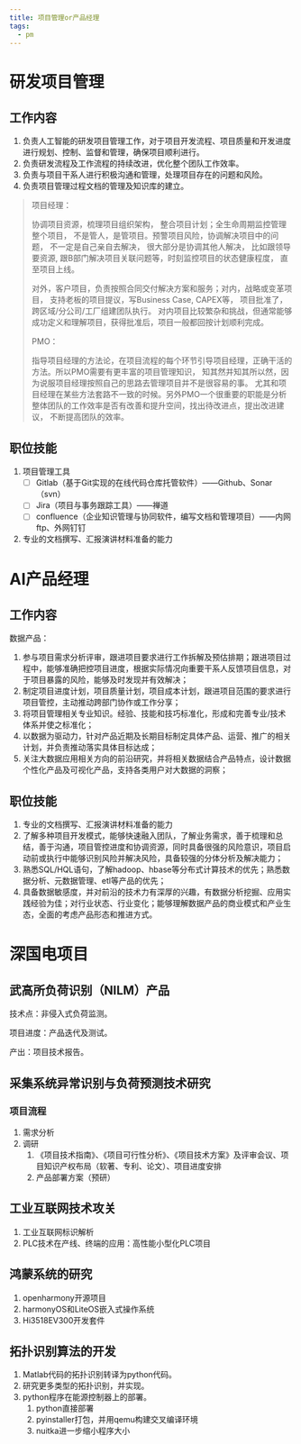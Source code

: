 ```yaml
---
title: 项目管理or产品经理
tags:
  - pm
---
```




# 研发项目管理

## 工作内容

1. 负责人工智能的研发项目管理工作，对于项目开发流程、项目质量和开发进度进行规划、控制、监督和管理，确保项目顺利进行。
2. 负责研发流程及工作流程的持续改进，优化整个团队工作效率。
3. 负责与项目干系人进行积极沟通和管理，处理项目存在的问题和风险。
4. 负责项目管理过程文档的管理及知识库的建立。

> 项目经理：
>
> 协调项目资源，梳理项目组织架构， 整合项目计划；全生命周期监控管理整个项目， 不是管人，是管项目。预警项目风险，协调解决项目中的问题， 不一定是自己亲自去解决， 很大部分是协调其他人解决， 比如跟领导要资源, 跟B部门解决项目关联问题等，时刻监控项目的状态健康程度， 直至项目上线。
>
> 对外，客户项目，负责按照合同交付解决方案和服务；对内，战略或变革项目， 支持老板的项目提议，写Business Case, CAPEX等， 项目批准了，跨区域/分公司/工厂组建团队执行。 对内项目比较繁杂和挑战，但通常能够成功定义和理解项目，获得批准后，项目一般都回按计划顺利完成。
>
> PMO： 
>
> 指导项目经理的方法论，在项目流程的每个环节引导项目经理，正确干活的方法。所以PMO需要有更丰富的项目管理知识， 知其然并知其所以然，因为说服项目经理按照自己的思路去管理项目并不是很容易的事。 尤其和项目经理在某些方法套路不一致的时候。另外PMO一个很重要的职能是分析整体团队的工作效率是否有改善和提升空间，找出待改进点，提出改进建议， 不断提高团队的效率。

## 职位技能

1. 项目管理工具
   - [ ] Gitlab（基于Git实现的在线代码仓库托管软件）——Github、Sonar（svn）
   - [ ] Jira（项目与事务跟踪工具）——禅道
   - [ ] confluence（企业知识管理与协同软件，编写文档和管理项目）——内网ftp、外网钉钉
2. 专业的文档撰写、汇报演讲材料准备的能力

# AI产品经理

## 工作内容

数据产品：

1. 参与项目需求分析评审，跟进项目要求进行工作拆解及预估排期；跟进项目过程中，能够准确把控项目进度，根据实际情况向重要干系人反馈项目信息，对于项目暴露的风险，能够及时发现并有效解决；
2. 制定项目进度计划，项目质量计划，项目成本计划，跟进项目范围的要求进行项目管控，主动推动跨部门协作或工作分享；
3. 将项目管理相关专业知识。经验、技能和技巧标准化，形成和完善专业/技术体系并使之标准化；
4. 以数据为驱动力，针对产品近期及长期目标制定具体产品、运营、推广的相关计划，并负责推动落实具体目标达成；
5. 关注大数据应用相关方向的前沿研究，并将相关数据结合产品特点，设计数据个性化产品及可视化产品，支持各类用户对大数据的洞察；

## 职位技能

1. 专业的文档撰写、汇报演讲材料准备的能力
2. 了解多种项目开发模式，能够快速融入团队，了解业务需求，善于梳理和总结，善于沟通，项目管控进度和协调资源，同时具备很强的风险意识，项目启动前或执行中能够识别风险并解决风险，具备较强的分体分析及解决能力；
3. 熟悉SQL/HQL语句，了解hadoop、hbase等分布式计算技术的优先；熟悉数据分析、元数据管理、etl等产品的优先；
4. 具备数据敏感度，并对前沿的技术力有深厚的兴趣，有数据分析挖掘、应用实践经验为佳；对行业状态、行业变化；能够理解数据产品的商业模式和产业生态，全面的考虑产品形态和推进方式。

# 深国电项目

## 武高所负荷识别（NILM）产品

技术点：非侵入式负荷监测。

项目进度：产品迭代及测试。

产出：项目技术报告。

## 采集系统异常识别与负荷预测技术研究

### 项目流程

1. 需求分析
2. 调研
   1. 《项目技术指南》、《项目可行性分析》、《项目技术方案》及评审会议、项目知识产权布局（软著、专利、论文）、项目进度安排
   2. 产品部署方案（预研）

## 工业互联网技术攻关

1. 工业互联网标识解析
2. PLC技术在产线、终端的应用：高性能小型化PLC项目

## 鸿蒙系统的研究

1. openharmony开源项目
2. harmonyOS和LiteOS嵌入式操作系统
3. Hi3518EV300开发套件

## 拓扑识别算法的开发

1. Matlab代码的拓扑识别转译为python代码。
2. 研究更多类型的拓扑识别，并实现。
3. python程序在能源控制器上的部署。
   1. python直接部署
   2. pyinstaller打包，并用qemu构建交叉编译环境
   3. nuitka进一步缩小程序大小
